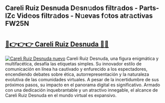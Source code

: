 ## Careli Ruiz Desnuda D𝚎sn𝚞dos filtr𝚊dos - Parts-lZc Vid𝚎os filtr𝚊dos - N𝚞evas f𝚘tos atr𝚊ctivas FW25N

# <h2><a href="http://mbd3zj2.tromn.icu/?c=Careli+Ruiz+Desnuda">🔗👉👉👉 Careli Ruiz Desnuda 🔗🔗</a></h2>

[![Careli Ruiz Desnuda nuevo](https://i.imgur.com/pEAQMta.gif)](http://mbd3zj2.tromn.icu/?c=Careli+Ruiz+Desnuda)
Careli Ruiz Desnuda, una figura enigmática y multifacética, desafía las etiquetas simples. Su innovador estilo de comunicación en línea ha cautivado y enfurecido a los espectadores, encendiendo debates sobre ética, autorrepresentación y la naturaleza evolutiva de las comunidades virtuales. A pesar de la incertidumbre de sus próximos pasos, su impacto en el panorama digital es significativo. Armado con una dedicación inquebrantable y un atractivo innegable, el alcance de Careli Ruiz Desnuda en el mundo virtual es expansivo.
